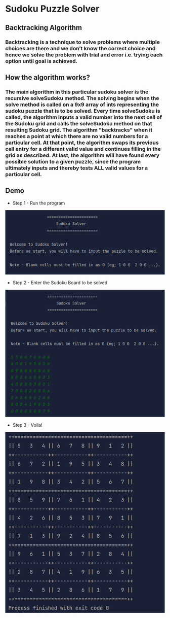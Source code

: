 # Sudoku Puzzle Solver

## Backtracking Algorithm
### Backtracking is a technique to solve problems where multiple choices are there and we don’t know the correct choice and hence we solve the problem with trial and error i.e. trying each option until goal is achieved.

## How the algorithm works?
### The main algorithm in this particular sudoku solver is the recursive solveSudoku method. The solving begins when the solve method is called on a 9x9 array of ints representing the sudoku puzzle that is to be solved. Every time solveSudoku is called, the algorithm inputs a valid number into the next cell of the Sudoku grid and calls the solveSudoku method on that resulting Sudoku grid. The algorithm "backtracks" when it reaches a point at which there are no valid numbers for a particular cell. At that point, the algorithm swaps its previous cell entry for a different valid value and continues filling in the grid as described. At last, the algorithm will have found every possible solution to a given puzzle, since the program ultimately inputs and thereby tests ALL valid values for a particular cell.


## Demo
 - Step 1 - Run the program
 <img src="https://github.com/ksalokya/sudoku_game/blob/main/assets/1.png">
 
 - Step 2 - Enter the Sudoku Board to be solved
 <img src="https://github.com/ksalokya/sudoku_game/blob/main/assets/2.png">
 
 - Step 3 - Voila!
 <img src="https://github.com/ksalokya/sudoku_game/blob/main/assets/3.png">


